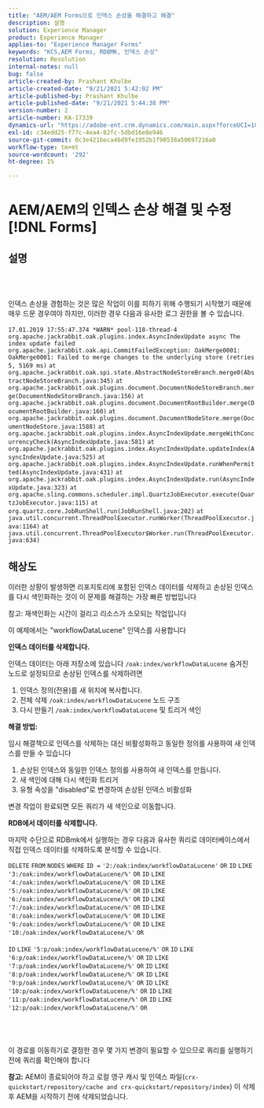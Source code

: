 ```yaml
---
title: "AEM/AEM Forms으로 인덱스 손상을 해결하고 해결"
description: 설명
solution: Experience Manager
product: Experience Manager
applies-to: "Experience Manager Forms"
keywords: "KCS,AEM Forms, RDBMK, 인덱스 손상"
resolution: Resolution
internal-notes: null
bug: false
article-created-by: Prashant Khulbe
article-created-date: "9/21/2021 5:42:02 PM"
article-published-by: Prashant Khulbe
article-published-date: "9/21/2021 5:44:38 PM"
version-number: 2
article-number: KA-17339
dynamics-url: "https://adobe-ent.crm.dynamics.com/main.aspx?forceUCI=1&pagetype=entityrecord&etn=knowledgearticle&id=13171039-031b-ec11-b6e6-000d3a34dd41"
exl-id: c34edd25-f77c-4ea4-82fc-5dbd16e8e946
source-git-commit: 0c3e421beca46d9fe1952b1f98538a50697216a0
workflow-type: tm+mt
source-wordcount: '292'
ht-degree: 1%

---
```


# AEM/AEM의 인덱스 손상 해결 및 수정 [!DNL Forms]

## 설명

<br><br><br>인덱스 손상을 경험하는 것은 많은 작업이 이를 피하기 위해 수행되기 시작했기 때문에 매우 드문 경우여야 하지만, 이러한 경우 다음과 유사한 로그 권한을 볼 수 있습니다.<br><br>`17.01.2019 17:55:47.374 *WARN* pool-118-thread-4 org.apache.jackrabbit.oak.plugins.index.AsyncIndexUpdate async The index update failed` `org.apache.jackrabbit.oak.api.CommitFailedException: OakMerge0001: OakMerge0001: Failed to merge changes to the underlying store (retries 5, 5169 ms)` `at org.apache.jackrabbit.oak.spi.state.AbstractNodeStoreBranch.merge0(AbstractNodeStoreBranch.java:345)` `at org.apache.jackrabbit.oak.plugins.document.DocumentNodeStoreBranch.merge(DocumentNodeStoreBranch.java:156)` `at org.apache.jackrabbit.oak.plugins.document.DocumentRootBuilder.merge(DocumentRootBuilder.java:160)` `at org.apache.jackrabbit.oak.plugins.document.DocumentNodeStore.merge(DocumentNodeStore.java:1588)` `at org.apache.jackrabbit.oak.plugins.index.AsyncIndexUpdate.mergeWithConcurrencyCheck(AsyncIndexUpdate.java:581)` `at org.apache.jackrabbit.oak.plugins.index.AsyncIndexUpdate.updateIndex(AsyncIndexUpdate.java:525)` `at org.apache.jackrabbit.oak.plugins.index.AsyncIndexUpdate.runWhenPermitted(AsyncIndexUpdate.java:431)` `at org.apache.jackrabbit.oak.plugins.index.AsyncIndexUpdate.run(AsyncIndexUpdate.java:323)` `at org.apache.sling.commons.scheduler.impl.QuartzJobExecutor.execute(QuartzJobExecutor.java:115)` `at org.quartz.core.JobRunShell.run(JobRunShell.java:202)` `at java.util.concurrent.ThreadPoolExecutor.runWorker(ThreadPoolExecutor.java:1164)` `at java.util.concurrent.ThreadPoolExecutor$Worker.run(ThreadPoolExecutor.java:634)`

## 해상도


이러한 상황이 발생하면 리포지토리에 포함된 인덱스 데이터를 삭제하고 손상된 인덱스를 다시 색인화하는 것이 이 문제를 해결하는 가장 빠른 방법입니다

참고: 재색인화는 시간이 걸리고 리소스가 소모되는 작업입니다

이 예제에서는 &quot;workflowDataLucene&quot; 인덱스를 사용합니다

<b>인덱스 데이터를 삭제합니다. </b>

인덱스 데이터는 아래 저장소에 있습니다 `/oak:index/workflowDataLucene` 숨겨진 노드로 설정되므로 손상된 인덱스를 삭제하려면

1. 인덱스 정의(전용)를 새 위치에 복사합니다.
2. 전체 삭제 `/oak:index/workflowDataLucene` 노드 구조
3. 다시 만들기 `/oak:index/workflowDataLucene` 및 트리거 색인


<b>해결 방법:</b>

임시 해결책으로 인덱스를 삭제하는 대신 비활성화하고 동일한 정의를 사용하여 새 인덱스를 만들 수 있습니다

1. 손상된 인덱스와 동일한 인덱스 정의를 사용하여 새 인덱스를 만듭니다.
2. 새 색인에 대해 다시 색인화 트리거
3. 유형 속성을 &quot;disabled&quot;로 변경하여 손상된 인덱스 비활성화


변경 작업이 완료되면 모든 쿼리가 새 색인으로 이동합니다.

<b>RDB에서 데이터를 삭제합니다.</b>

마지막 수단으로 RDBmk에서 실행하는 경우 다음과 유사한 쿼리로 데이터베이스에서 직접 인덱스 데이터를 삭제하도록 분석할 수 있습니다.

`DELETE` `FROM` `NODES` `WHERE`
`ID =` `'2:/oak:index/workflowDataLucene'` `OR` `ID` `LIKE` `'3:/oak:index/workflowDataLucene/%'` `OR` `ID` `LIKE` `'4:/oak:index/workflowDataLucene/%'` `OR` `ID` `LIKE` `'5:/oak:index/workflowDataLucene/%'` `OR` `ID` `LIKE` `'6:/oak:index/workflowDataLucene/%'` `OR` `ID` `LIKE` `'7:/oak:index/workflowDataLucene/%'` `OR` `ID` `LIKE` `'8:/oak:index/workflowDataLucene/%'` `OR` `ID` `LIKE` `'9:/oak:index/workflowDataLucene/%'` `OR` `ID` `LIKE` `'10:/oak:index/workflowDataLucene/%'` `OR` ` ` <br><br>`ID` `LIKE` `'5:p/oak:index/workflowDataLucene/%'` `OR` `ID` `LIKE` `'6:p/oak:index/workflowDataLucene/%'` `OR` `ID` `LIKE` `'7:p/oak:index/workflowDataLucene/%'` `OR` `ID` `LIKE` `'8:p/oak:index/workflowDataLucene/%'` `OR` `ID` `LIKE` `'9:p/oak:index/workflowDataLucene/%'` `OR` `ID` `LIKE` `'10:p/oak:index/workflowDataLucene/%'` `OR` `ID` `LIKE` `'11:p/oak:index/workflowDataLucene/%'` `OR` `ID` `LIKE` `'12:p/oak:index/workflowDataLucene/%'` `OR`<br><br> <br><br><br>
이 경로를 이동하기로 결정한 경우 몇 가지 변경이 필요할 수 있으므로 쿼리를 실행하기 전에 쿼리를 확인해야 합니다

<b>참고:</b> AEM이 종료되어야 하고 로컬 영구 캐시 및 인덱스 파일(`crx-quickstart/repository/cache and crx-quickstart/repository/index`) 이 삭제 후 AEM을 시작하기 전에 삭제되었습니다.


